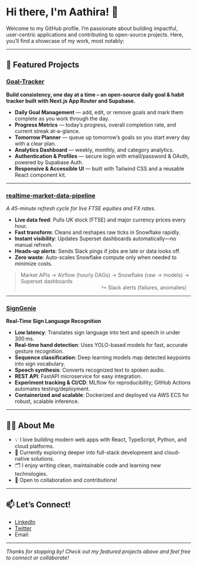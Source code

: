 # Hi there, I'm Aathira! 👋

Welcome to my GitHub profile. I’m passionate about building impactful, user-centric applications and contributing to open-source projects. Here, you’ll find a showcase of my work, most notably:

---

## 🚀 Featured Projects

### [Goal-Tracker](https://github.com/AathiraTD/Goal-Tracker)
**Build consistency, one day at a time – an open-source daily goal & habit tracker built with Next.js App Router and Supabase.**

- **Daily Goal Management** — add, edit, or remove goals and mark them complete as you work through the day.
- **Progress Metrics** — today’s progress, overall completion rate, and current streak at-a-glance.
- **Tomorrow Planner** — queue up tomorrow’s goals so you start every day with a clear plan.
- **Analytics Dashboard** — weekly, monthly, and category analytics.
- **Authentication & Profiles** — secure login with email/password & OAuth, powered by Supabase Auth.
- **Responsive & Accessible UI** — built with Tailwind CSS and a reusable React component kit.

---

### [realtime-market-data-pipeline](https://github.com/AathiraTD/realtime-market-data-pipeline)
*A 45-minute refresh cycle for live FTSE equities and FX rates.*

- **Live data feed**: Pulls UK stock (FTSE) and major currency prices every hour.
- **Fast transform**: Cleans and reshapes raw ticks in Snowflake rapidly.
- **Instant visibility**: Updates Superset dashboards automatically—no manual refresh.
- **Heads-up alerts**: Sends Slack pings if jobs are late or data looks off.
- **Zero waste**: Auto-scales Snowflake compute only when needed to minimize costs.

> Market APIs → Airflow (hourly DAGs) → Snowflake (raw → models) → Superset dashboards  
>                                                         ↳ Slack alerts (failures, anomalies)

---

### [SignGenie](https://github.com/AathiraTD/SignGenie)
**Real-Time Sign Language Recognition**

- **Low latency**: Translates sign language into text and speech in under 300 ms.
- **Real-time hand detection**: Uses YOLO-based models for fast, accurate gesture recognition.
- **Sequence classification**: Deep learning models map detected keypoints into sign vocabulary.
- **Speech synthesis**: Converts recognized text to spoken audio.
- **REST API**: FastAPI microservice for easy integration.
- **Experiment tracking & CI/CD**: MLflow for reproducibility; GitHub Actions automates testing/deployment.
- **Containerized and scalable**: Dockerized and deployed via AWS ECS for robust, scalable inference.

---

## 👩‍💻 About Me

- 💡 I love building modern web apps with React, TypeScript, Python, and cloud platforms.
- 🌱 Currently exploring deeper into full-stack development and cloud-native solutions.
- 🗂️ I enjoy writing clean, maintainable code and learning new technologies.
- 🤝 Open to collaboration and contributions!

---

## 📫 Let’s Connect!

- [LinkedIn](#) <!-- Add your LinkedIn URL -->
- [Twitter](#)  <!-- Add your Twitter handle -->
- Email: <!-- Add your email if you want -->

---

_Thanks for stopping by! Check out my featured projects above and feel free to connect or collaborate!_
